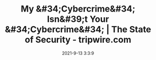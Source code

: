 ---
"title": "My &amp;#34;Cybercrime&amp;#34; Isn&amp;#39;t Your &amp;#34;Cybercrime&amp;#34; | The State of Security - tripwire.com"
"date": "2021-9-13 3:3:9"
"feed_name": "GOOGLENEWSMINING"
"feed_website": "https://news.google.com/search?q=mining%2Bincident&hl=en-US&gl=US&ceid=US:en"
"feed_rss": "https://news.google.com/rss/search?q=mining%2Bincident&hl=en-US&gl=US&ceid=US:en"
"link": "https://www.tripwire.com/state-of-security/security-data-protection/my-cybercrime-isnt-your-cybercrime/"
"file": "_posts/2021-1-1-3c6d54e123aa000a1f554db731e02c8e3bd14308.md"
"accident": "1"
"drilling": "1"
---